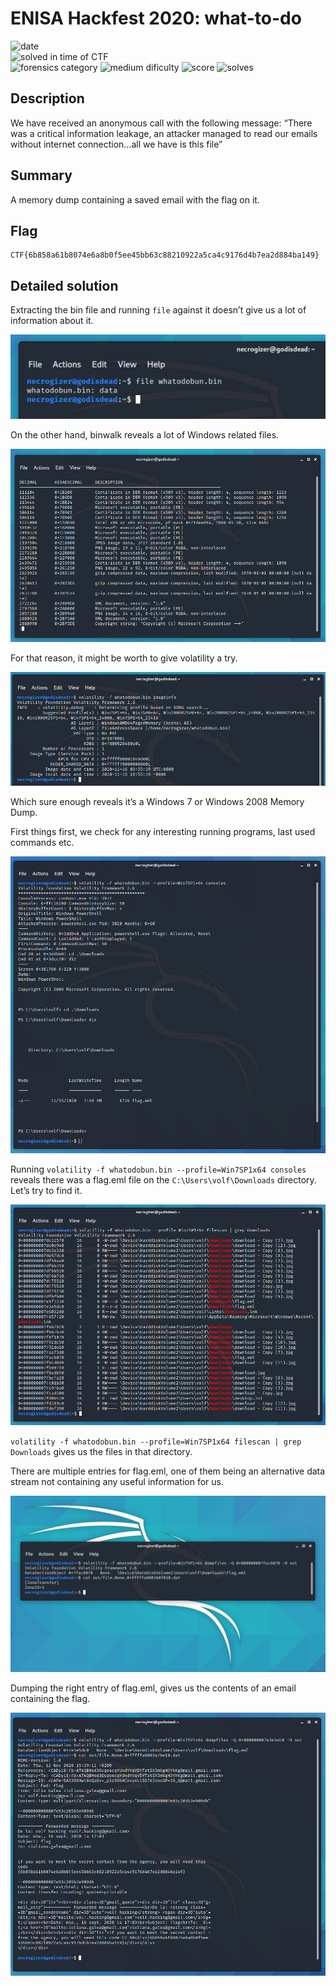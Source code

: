 # ENISA Hackfest 2020: what-to-do

![date](https://img.shields.io/badge/date-16.11.2020-brightgreen.svg)  
![solved in time of CTF](https://img.shields.io/badge/solved-in%20time%20of%20CTF-brightgreen.svg)  
![forensics category](https://img.shields.io/badge/category-forensics-lightgrey.svg)
![medium dificulty](https://img.shields.io/badge/difficulty-medium-orange.svg)
![score](https://img.shields.io/badge/score-50-blue.svg)
![solves](https://img.shields.io/badge/solves-46-brightgreen.svg)

## Description
We have received an anonymous call with the following message: “There was a critical information leakage, an attacker managed to read our emails without internet connection...all we have is this file”

## Summary
A memory dump containing a saved email with the flag on it.

## Flag
```
CTF{6b858a61b8074e6a8b0f5ee45bb63c88210922a5ca4c9176d4b7ea2d884ba149}
```

## Detailed solution

Extracting the bin file and running `file` against it doesn’t give us a lot of information about it.

![1](images/1.png)

On the other hand, binwalk reveals a lot of Windows related files.

![2](images/2.png)

For that reason, it might be worth to give volatility a try.

![3](images/3.png)

Which sure enough reveals it’s a Windows 7 or Windows 2008 Memory Dump.

First things first, we check for any interesting running programs, last used commands etc.

![4](images/4.png)

Running `volatility -f whatodobun.bin --profile=Win7SP1x64 consoles` reveals there was a flag.eml file on the `C:\Users\volf\Downloads` directory. Let’s try to find it.

![5](images/5.png)

`volatility -f whatodobun.bin --profile=Win7SP1x64 filescan | grep Downloads` gives us the files in that directory.

There are multiple entries for flag.eml, one of them being an alternative data stream not containing any useful information for us.

![6](images/6.png)

Dumping the right entry of flag.eml, gives us the contents of an email containing the flag.

![7](images/7.png)
